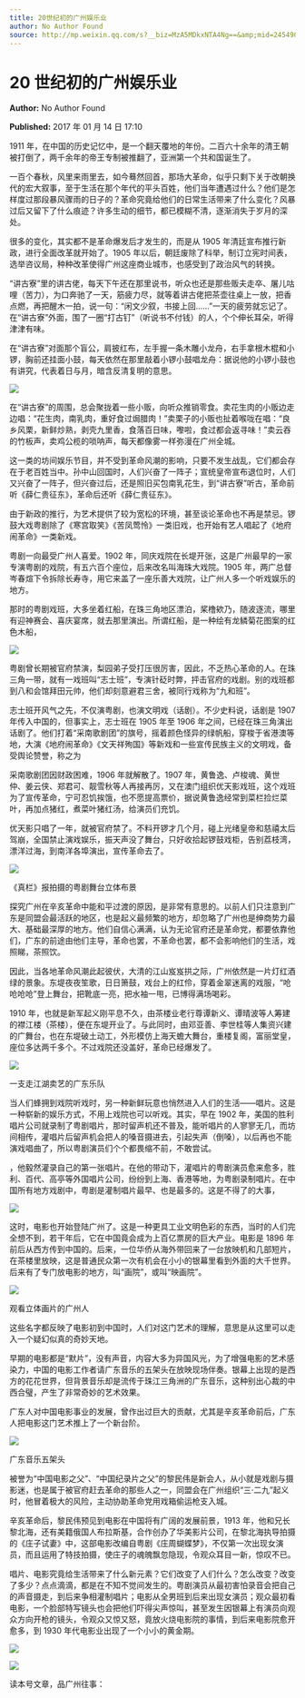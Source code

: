 ```yaml
---
title: 20世纪初的广州娱乐业
author: No Author Found
source: http://mp.weixin.qq.com/s?__biz=MzA5MDkxNTA4Ng==&amp;mid=2454905224&amp;idx=1&amp;sn=2e7eef1ca081fc1260ccf7c984500103&amp;chksm=87a229e9b0d5a0ff9680a3cedc2b40695bde00ebc503df839b7859517bebe358ac3fdcbc0603#rd
---
```


# 20 世纪初的广州娱乐业

**Author:** No Author Found

**Published:** 2017 年 01 月 14 日 17:10

1911 年，在中国的历史记忆中，是一个翻天覆地的年份。二百六十余年的清王朝被打倒了，两千余年的帝王专制被推翻了，亚洲第一个共和国诞生了。

一百个春秋，风里来雨里去，如今蓦然回首，那场大革命，似乎只剩下关于改朝换代的宏大叙事，至于生活在那个年代的平头百姓，他们当年遭遇过什么？他们是怎样度过那段暴风骤雨的日子的？革命究竟给他们的日常生活带来了什么变化？风暴过后又留下了什么痕迹？许多生动的细节，都已模糊不清，逐渐消失于岁月的深处。

很多的变化，其实都不是革命爆发后才发生的，而是从 1905 年清廷宣布推行新政，进行全面改革就开始了。1905 年以后，朝廷废除了科举，制订立宪时间表，选举咨议局，种种改革使得广州这座商业城市，也感受到了政治风气的转换。

“讲古寮”里的讲古佬，每天下午还在那里说书，听众也还是那些贩夫走卒、屠儿咕哩（苦力），为口奔驰了一天，筋疲力尽，就等着讲古佬把茶壶往桌上一放，把香点燃，再把醒木一拍，说一句：“闲文少叙，书接上回……”一天的疲劳就忘记了。在“讲古寮”外面，围了一圈“打古钉”（听说书不付钱）的人，个个伸长耳朵，听得津津有味。

在“讲古寮”对面那个盲公，肩披红布，左手握一条木雕小龙舟，右手拿根木棍和小锣，胸前还挂面小鼓，每天依然在那里敲着小锣小鼓唱龙舟：据说他的小锣小鼓也有讲究，代表着日与月，暗含反清复明的意思。

![](http://mmbiz.qpic.cn/mmbiz_jpg/PJWG74pLsMbeaqkJedrY0SsIibLnVTewftuYLYYw9A4XribeibgMA0YAFuAN9jyJWjNUPRDs0wq0dlrCicguohwXTA/0?wx_fmt=jpeg)

在“讲古寮”的周围，总会聚拢着一些小贩，向听众推销零食。卖花生肉的小贩边走边唱：“花生肉，南乳肉，重好食过焗腊肉！”卖栗子的小贩也扯着喉咙在唱：“良乡风栗，新鲜炒熟，剥壳九里香，食落百日味，嚟啦，食过都会返寻味！”卖云吞的竹板声，卖鸡公榄的唢呐声，每天都像雾一样弥漫在广州全城。

这一类的坊间娱乐节目，并不受到革命风潮的影响，只要不发生战乱，它们都会存在于老百姓当中。孙中山回国时，人们兴奋了一阵子；宣统皇帝宣布退位时，人们又兴奋了一阵子，但兴奋过后，还是照旧买包南乳花生，到“讲古寮”听古，革命前听《薛仁贵征东》，革命后还听《薛仁贵征东》。

由于新政的推行，为艺术提供了较为宽松的环境，甚至谈论革命也不再是禁忌。锣鼓大戏粤剧除了《寒宫取笑》《苦凤莺怜》一类旧戏，也开始有艺人唱起了《地府闹革命》一类新戏。

粤剧一向最受广州人喜爱。1902 年，同庆戏院在长堤开张，这是广州最早的一家专演粤剧的戏院，有五六百个座位，后来改名叫海珠大戏院。1905 年，两广总督岑春煊下令拆除长寿寺，用它来盖了一座乐善大戏院，让广州人多一个听戏娱乐的地方。

那时的粤剧戏班，大多坐着红船，在珠三角地区漂泊，桨橹欸乃，随波逐流，哪里有迎神赛会、喜庆宴席，就去那里演出。所谓红船，是一种绘有龙鳞菊花图案的红色木船，

![](http://mmbiz.qpic.cn/mmbiz_jpg/PJWG74pLsMbeaqkJedrY0SsIibLnVTewfsPKbkQDCUZvFc2sL2oaCagNiceRuJQDicb5OJ1VMG77dI2qXU7n7eEmA/0?wx_fmt=jpeg)

粤剧曾长期被官府禁演，梨园弟子受打压很厉害，因此，不乏热心革命的人。在珠三角一带，就有一戏班叫“志士班”，专演针砭时弊，抨击官府的戏剧。别的戏班都到八和会馆拜田元帅，他们却刻意避君三舍，被同行戏称为“九和班”。

志士班开风气之先，不仅演粤剧，也演文明戏（话剧）。不少史料说，话剧是 1907 年传入中国的，但事实上，志士班在 1905 年至 1906 年之间，已经在珠三角演出话剧了。他们打着“采南歌剧团”的旗号，摇着颜色怪异的绿帆船，穿梭于省港澳等地，大演《地府闹革命》《文天祥殉国》等新戏和一些宣传民族主义的文明戏，备受舆论赞誉，称之为

采南歌剧团因财政困难，1906 年就解散了。1907 年，黄鲁逸、卢梭魂、黄世仲、姜云侠、郑君可、靓雪秋等人再接再厉，又在澳门组织优天影戏班，这个戏班为了宣传革命，宁可忍饥挨饿，也不愿提高票价，据说黄鲁逸经常到菜栏捡烂菜叶，再加点猪红，煮菜叶猪红汤，给演员们充饥。

优天影只唱了一年，就被官府禁了。不料开锣才几个月，碰上光绪皇帝和慈禧太后驾崩，全国禁止演戏娱乐，振天声没了舞台，只好收拾起锣鼓戏柜，告别荔枝湾，漂洋过海，到南洋各埠演出，宣传革命去了。

![](http://mmbiz.qpic.cn/mmbiz_jpg/PJWG74pLsMbeaqkJedrY0SsIibLnVTewfnjZN3c9ShEudh4icXfV9xx4dq93eia9mBCEUb108BSbMxSOtyzRib4drw/0?wx_fmt=jpeg)

《真栏》报拍摄的粤剧舞台立体布景

探究广州在辛亥革命中能和平过渡的原因，是非常有意思的。以前人们只注意到广东是同盟会最活跃的地区，也是起义最频繁的地方，却忽略了广州也是绅商势力最大、基础最深厚的地方。他们自信心满满，认为无论官府还是革命党，都要依靠他们，广东的前途由他们主导，革命也罢，不革命也罢，都不会影响他们的生活，戏照睇，茶照饮。

因此，当各地革命风潮此起彼伏，大清的江山岌岌拱之际，广州依然是一片灯红酒绿的景象。东堤夜夜笙歌，日日箫鼓，戏台上的红伶，穿着金翠迷离的戏服，“呛呛呛呛”登上舞台，把靴底一亮，把水袖一甩，已博得满场喝彩。

1910 年，也就是新军起义刚平息不久，由茶楼业老行尊谭新义、谭晴波等人筹建的襟江楼（茶楼），便在东堤开业了。与此同时，由邓亚善、李世桂等人集资兴建的广舞台，也在东堤破土动工，外形模仿上海天蟾大舞台，重楼复阁，富丽堂皇，座位多达两千多个。不过戏院还没盖好，革命已经爆发了。

![](http://mmbiz.qpic.cn/mmbiz_jpg/PJWG74pLsMbeaqkJedrY0SsIibLnVTewfh6KVLhKlW1WU97Hlqbh5k7TGlxpjiaIF978QX3hlLwgZGI9dF8ia3csw/0?wx_fmt=jpeg)

一支走江湖卖艺的广东乐队

当人们蜂拥到戏院听戏时，另一种新鲜玩意也悄然进入人们的生活——唱片。这是一种崭新的娱乐方式，不用上戏院也可以听戏。其实，早在 1902 年，美国的胜利唱片公司就录制了粤剧唱片，那时留声机还不普及，能听唱片的人寥寥无几，而坊间相传，灌唱片后留声机会把人的嗓音摄进去，引起失声（倒嗓），以后再也不能演戏唱曲了，所以粤剧演员们个个都畏缩不前，不敢尝试。

，他毅然灌录自己的第一张唱片。在他的带动下，灌唱片的粤剧演员愈来愈多，胜利、百代、高亭等外国唱片公司，纷纷到上海、香港等地，为粤剧录制唱片。在中国所有地方戏剧中，粤剧是灌制唱片最早、也是最多的。这是不得了的大事，

![](http://mmbiz.qpic.cn/mmbiz_jpg/PJWG74pLsMbeaqkJedrY0SsIibLnVTewf3wMQ7CFmoW1zMKNqNMIyQYrg3331AahrFsica1y7no0KNswlfdpA06A/0?wx_fmt=jpeg)

这时，电影也开始登陆广州了。这是一种更具工业文明色彩的东西，当时的人们完全想不到，若干年后，它在中国竟会成为上百亿票房的巨大产业。电影是 1896 年前后从西方传到中国的。后来，一位华侨从海外带回来了一台放映机和几部短片，在茶楼里放映，这是普通民众第一次有机会在小小的银幕里看到外面的大千世界。后来有了专门放电影的地方，叫“画院”，或叫“映画院”。

![](http://mmbiz.qpic.cn/mmbiz_jpg/PJWG74pLsMbeaqkJedrY0SsIibLnVTewfXIqmxSfrrOHWdODTXPic6Fnye7kOrkzsYBRYtUvD6zqWqHKkolJoRNw/0?wx_fmt=jpeg)

观看立体画片的广州人

这些名字都反映了电影初到中国时，人们对这门艺术的理解，意思是从这里可以走入一个疑幻似真的奇妙天地。

早期的电影都是“默片”，没有声音，内容大多为异国风光，为了增强电影的艺术感染力，中国的电影工作者请广东音乐的五架头在放映现场伴奏。银幕上出现的是西方的花花世界，但背景音乐却是流传于珠江三角洲的广东音乐，这种别出心裁的中西合璧，产生了非常奇妙的艺术效果。

广东人对中国电影事业的发展，曾作出过巨大的贡献，尤其是辛亥革命前后，广东人把电影这门艺术推上了一个新台阶。

![](http://mmbiz.qpic.cn/mmbiz_jpg/PJWG74pLsMbeaqkJedrY0SsIibLnVTewfUXn68S9euhibq7iazISAQNCxweTia2gPiaUh9Q3L3ybFY1pDtLL4BJHeJg/0?wx_fmt=jpeg)

广东音乐五架头

被誉为“中国电影之父”、“中国纪录片之父”的黎民伟是新会人，从小就是戏剧与摄影迷，也是属于被官府赶去革命的那些人之一，同盟会在广州组织“三·二九”起义时，他冒着极大的风险，主动协助革命党用戏箱偷运枪支入城。

辛亥革命后，黎民伟预见到电影在中国将有广阔的发展前景，1913 年，他和兄长黎北海，还有美籍俄国人布拉斯基，合作创办了华美影片公司，在黎北海执导拍摄的《庄子试妻》中，这部电影改编自粤剧《庄周蝴蝶梦》，不仅第一次出现女演员，而且运用了特技拍摄，使庄子的魂魄飘忽隐现，令观众耳目一新，惊叹不已。

唱片、电影究竟给生活带来了什么新元素？它们改变了人们什么？怎么改变？改变了多少？点点滴滴，都是在不知不觉间发生的。粤剧演员从最初害怕录音会把自己的声音摄走，到后来争相灌制唱片；电影从全男班到后来出现女演员；观众最初看电影，一个脸部特写镜头也会把他们吓得尖声惊叫，甚至发生因银幕上有演员向观众方向开枪的镜头，令观众又惊又怒，竟放火烧电影院的事情，到后来电影院愈开愈多，到 1930 年代电影业出现了一个小小的黄金期。

![](http://mmbiz.qpic.cn/mmbiz_gif/PJWG74pLsMYf2b50xFTbTsibmjv5gNVOx0WJKjAxnCMLPMTc6Ofg5xtQ4IbdOME8K4hNfnWUtQcdJXBQRWvkCwg/0?wx_fmt=gif)

![](http://mmbiz.qpic.cn/mmbiz_gif/PJWG74pLsMYf2b50xFTbTsibmjv5gNVOx0WJKjAxnCMLPMTc6Ofg5xtQ4IbdOME8K4hNfnWUtQcdJXBQRWvkCwg/0?wx_fmt=gif)

读本号文章，品广州往事：
